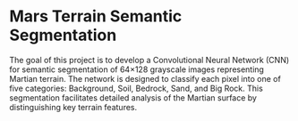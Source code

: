 # Mars Terrain Semantic Segmentation
The goal of this project is to develop a Convolutional Neural Network (CNN) for semantic segmentation of 64×128 grayscale images representing Martian terrain. The network is designed to classify each pixel into one of five categories: Background, Soil, Bedrock, Sand, and Big Rock. This segmentation facilitates detailed analysis of the Martian surface by distinguishing key terrain features.
